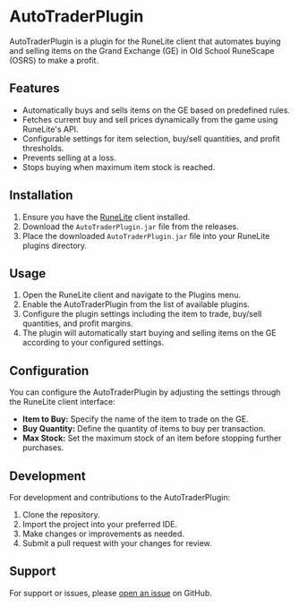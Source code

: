 # AutoTraderPlugin

AutoTraderPlugin is a plugin for the RuneLite client that automates buying and selling items on the Grand Exchange (GE) in Old School RuneScape (OSRS) to make a profit.

## Features

- Automatically buys and sells items on the GE based on predefined rules.
- Fetches current buy and sell prices dynamically from the game using RuneLite's API.
- Configurable settings for item selection, buy/sell quantities, and profit thresholds.
- Prevents selling at a loss.
- Stops buying when maximum item stock is reached.

## Installation

1. Ensure you have the [RuneLite](https://runelite.net/) client installed.
2. Download the `AutoTraderPlugin.jar` file from the releases.
3. Place the downloaded `AutoTraderPlugin.jar` file into your RuneLite plugins directory.

## Usage

1. Open the RuneLite client and navigate to the Plugins menu.
2. Enable the AutoTraderPlugin from the list of available plugins.
3. Configure the plugin settings including the item to trade, buy/sell quantities, and profit margins.
4. The plugin will automatically start buying and selling items on the GE according to your configured settings.

## Configuration

You can configure the AutoTraderPlugin by adjusting the settings through the RuneLite client interface:

- **Item to Buy:** Specify the name of the item to trade on the GE.
- **Buy Quantity:** Define the quantity of items to buy per transaction.
- **Max Stock:** Set the maximum stock of an item before stopping further purchases.

## Development

For development and contributions to the AutoTraderPlugin:

1. Clone the repository.
2. Import the project into your preferred IDE.
3. Make changes or improvements as needed.
4. Submit a pull request with your changes for review.

## Support

For support or issues, please [open an issue]((https://github.com/goddardYYZ/osrs-geBot)/issues) on GitHub.
